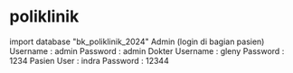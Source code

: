 # poliklinik

import database "bk_poliklinik_2024"
Admin (login di bagian pasien)
Username : admin
Password : admin
Dokter
Username : gleny
Password : 1234
Pasien 
User : indra
Password : 12344
